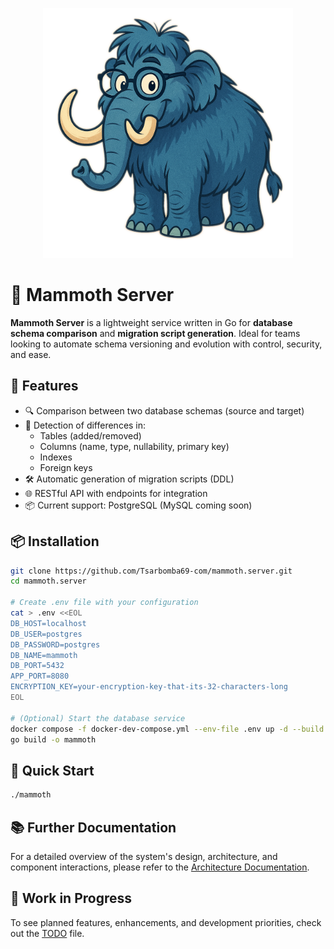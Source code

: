 <p align="center">
  <img src="./assets/Logo.png" alt="Mammoth Server Logo" width="400"/>
</p>

# 🐘 Mammoth Server

**Mammoth Server** is a lightweight service written in Go for **database schema comparison** and **migration script generation**. Ideal for teams looking to automate schema versioning and evolution with control, security, and ease.

## 🚀 Features

- 🔍 Comparison between two database schemas (source and target)
- 🧠 Detection of differences in:
  - Tables (added/removed)
  - Columns (name, type, nullability, primary key)
  - Indexes
  - Foreign keys
- 🛠 Automatic generation of migration scripts (DDL)
- 🌐 RESTful API with endpoints for integration
- 📦 Current support: PostgreSQL (MySQL coming soon)

## 📦 Installation

```bash
git clone https://github.com/Tsarbomba69-com/mammoth.server.git
cd mammoth.server

# Create .env file with your configuration
cat > .env <<EOL
DB_HOST=localhost
DB_USER=postgres
DB_PASSWORD=postgres
DB_NAME=mammoth
DB_PORT=5432
APP_PORT=8080
ENCRYPTION_KEY=your-encryption-key-that-its-32-characters-long
EOL

# (Optional) Start the database service
docker compose -f docker-dev-compose.yml --env-file .env up -d --build
go build -o mammoth
```

## 🧪 Quick Start

```bash
./mammoth
```

## 📚 Further Documentation

For a detailed overview of the system's design, architecture, and component interactions, please refer to the [Architecture Documentation](./docs/architecture.md).

## 📝 Work in Progress

To see planned features, enhancements, and development priorities, check out the [TODO](./docs/TODO.md) file.
